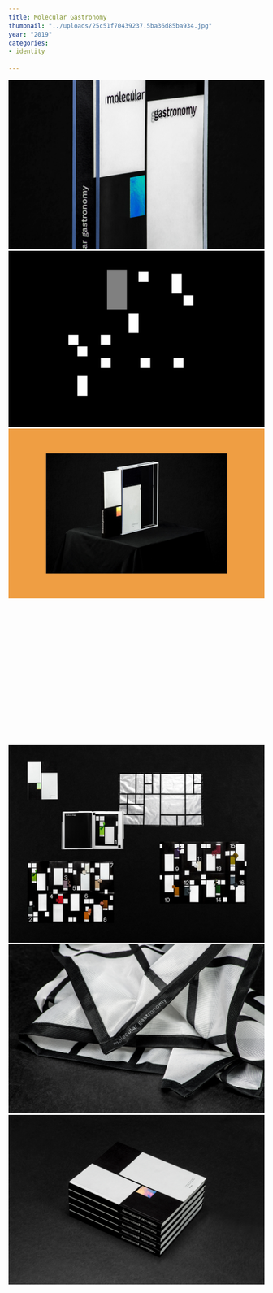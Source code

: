 ```yaml
---
title: Molecular Gastronomy
thumbnail: "../uploads/25c51f70439237.5ba36d85ba934.jpg"
year: "2019"
categories:
- identity

---
```

![](/uploads/d1eb3270439237.5ba36d85ba378.jpg)![](/uploads/39fa2c70439237.5ba37480eeb2e.gif)![](/uploads/b2fa9a70439237.5ba36d85b97d2.jpg)![](/uploads/70a95970439237.5ba3cd1d868d1.gif)![](/uploads/05ef7170439237.5bae3c249353c.jpg)![](/uploads/e6509c70439237.5ba51d718b01c.jpg)![](/uploads/4decee70439237.5baced37c49e4.jpg)